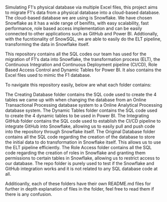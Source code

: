 Simulating F1's physical database via multiple Excel files, this project aims to migrate F1's data from a physical database into a cloud-based database. The cloud-based database we are using is Snowflake. We have chosen Snowflake as it has a wide range of benifits, with easy scalability, fast performance, role based access implementation and can be easily connected to other applications such as GitHub and Power BI. Addtionally, with the fucntionality of SnowSQL, we are able to easily do the ELT pipeline, transforming the data in Snowflake itself.

This repository contains all the SQL codes our team has used for the migration of F1's data into Snowflake, the transformation process (ELT), the Continuous Integration and Continuous Deployment pipeline (CI/CD), Role Based Access Control and Dynamic Tables for Power BI. It also contains the Excel files used to mimic the F1 database.

To navigate this repository easily, below are what each folder contains:

The Creating Database folder contains the SQL code used to create the 4 tables we came up with when changing the database from an Online Transactional Processing database system to a Online Analytical Processing database system.
The Dynamic Tables folder contains the SQL code used to create the 4 dynamic tables to be used in Power BI.
The Integrating GitHub folder contains the SQL code used to establish the CI/CD pipeline to integrate GitHub into Snowflake, allowing us to easily pull and push code into the repository through Snowflake itself.
The Original Database folder contains all the SQL code regarding the creation of the database to store the initial data to do transformation in Snowflake itself. This allows us to use the ELT pipeline efficiently.
The Role Access folder contains all the SQL code regarding the creation of roles in Snowflake and granting them permissions to certain tables in Snowflake, allowing us to restrict access to our database. 
The repo folder is purely used to test if the Snowflake and GitHub integration works and it is not related to any SQL database code at all.

Additioanlly, each of these folders have their own README.md files for further in depth explanation of files in the folder, feel free to read them if there is any confusion.
